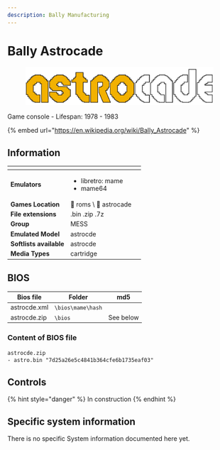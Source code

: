```yaml
---
description: Bally Manufacturing
---
```


# Bally Astrocade

<div align="left">

<figure><img src="https://raw.githubusercontent.com/fabricecaruso/es-theme-carbon/52ff37c9e265587d006945a2ba695b5a962b3a3d/art/logos/astrocade.svg" alt=""><figcaption></figcaption></figure>

</div>

Game console - Lifespan: 1978 - 1983

{% embed url="https://en.wikipedia.org/wiki/Bally_Astrocade" %}

## Information

<table data-header-hidden><thead><tr><th></th><th></th><th data-hidden></th></tr></thead><tbody><tr><td><strong>Emulators</strong></td><td><ul><li>libretro: mame</li><li>mame64</li></ul></td><td></td></tr><tr><td><strong>Games Location</strong></td><td><span data-gb-custom-inline data-tag="emoji" data-code="1f4c1">📁</span> roms \ <span data-gb-custom-inline data-tag="emoji" data-code="1f4c2">📂</span> astrocade</td><td></td></tr><tr><td><strong>File extensions</strong></td><td>.bin .zip .7z</td><td></td></tr><tr><td><strong>Group</strong></td><td>MESS</td><td></td></tr><tr><td><strong>Emulated Model</strong></td><td>astrocde</td><td></td></tr><tr><td><strong>Softlists available</strong></td><td>astrocde</td><td></td></tr><tr><td><strong>Media Types</strong></td><td>cartridge</td><td></td></tr></tbody></table>

## BIOS

| Bios file    | Folder            | md5       |
| ------------ | ----------------- | --------- |
| astrocde.xml | `\bios\mame\hash` |           |
| astrocde.zip | `\bios`           | See below |

### Content of BIOS file

```
astrocde.zip
- astro.bin "7d25a26e5c4841b364cfe6b1735eaf03"
```

## Controls

{% hint style="danger" %}
In construction
{% endhint %}

## Specific system information

There is no specific System information documented here yet.
